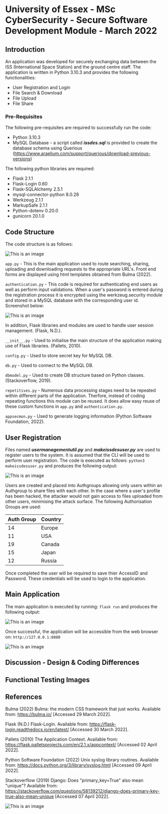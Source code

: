 # University of Essex - MSc CyberSecurity - Secure Software Development Module - March 2022

## Introduction ##

An application was developed for securely exchanging data between the ISS (International Space Station) and the ground centre staff. The application is written in Python 3.10.3 and provides the following functionalities:

* User Registration and Login
* File Search & Download
* File Upload
* File Share

### Pre-Requisites

The following pre-requisites are required to successfully run the code:

* Python 3.10.3
* MySQL Database - a script called ***issdes.sql*** is provided to create the database schema using Querious (https://www.araelium.com/support/querious/download-previous-versions)
 
The following python libraries are required:

* Flask 2.1.1
* Flask-Login 0.60
* Flask-SQLAlchemy 2.5.1
* mysql-connector-python 8.0.28
* Werkzeug 2.1.1
* MarkupSafe 2.1.1
* Python-dotenv 0.20.0
* gunicorn 20.1.0

## Code Structure ##

The code structure is as follows:

![This is an image](https://github.com/zihaadk/secure-software-development/blob/main/images/codestructure.png)

`app.py` - This is the main application used to route searching, sharing, uploading and downloading requests to the appropriate URL's. Front end forms are displayed using html templates obtained from Bulma (2022).

`authentication.py` - This code is required for authenticating end users as well as perform input validations. When a user's password is entered during the registration process it is encrypted using the werkzeug.security module and stored in a MySQL database with the corresponding user id. Screenshot below:

![This is an image](https://github.com/zihaadk/secure-software-development/blob/main/images/dbs1.png)

In addition, Flask libraries and modules are used to handle user session management. (Flask, N.D.).

`__init__.py` - Used to initialise the main structure of the application making use of Flask libraries. (Pallets, 2010).

`config.py` - Used to store secret key for MySQL DB.

`db.py` - Used to connect to the MySQL DB.

`dbmodel.py` - Used to create DB structure based on Python classes. (Stackoverflow, 2019).

`repetitives.py` - Numerous data processing stages need to be repeated within different parts of the application. Therfore, instead of coding repeating functions this module can be reused. It does allow easy reuse of these custom functions in `app.py` and `authentication.py`.

`appsecmon.py` - Used to generate logging information (Python Software Foundation, 2022).

## User Registration ##

Files named ***usermanagementutil.py*** and ***makeissdesuser.py*** are used to register users to the system. It is assumed that the CLI will be used to perform user registration. The code is executed as follows: `python3 makeissdesuser.py` and produces the following output:

![This is an image](https://github.com/zihaadk/secure-software-development/blob/main/images/userreg.png)

Users are created and placed into Authgroups allowing only users within an Authgroup to share files with each other. In the case where a user's profile has been hacked, the attacker would not gain access to files uploaded from other users, minimising the attack surface. The following Authorisation Groups are used:

Auth Group    | Country
------------- | -------------
14            | Europe
11            | USA
19            | Canada
15            | Japan
12            | Russia

Once completed the user will be required to save thier AccessID and Password. These credentials will be used to login to the application.

## Main Application ##

The main application is executed by running: `flask run` and produces the following output:

![This is an image](https://github.com/zihaadk/secure-software-development/blob/main/images/flaskoutput.png)

Once successful, the application will be accessible from the web browser on: `http://127.0.0.1:8080`

![This is an image](https://github.com/zihaadk/secure-software-development/blob/main/images/issdesui.png)

## Discussion - Design & Coding Differences ##


## Functional Testing Images ##




## References ##

Bulma (2022) Bulma: the modern CSS framework that just works. Available from: https://bulma.io/ [Accessed 29 March 2022].

Flask (N.D.) Flask-Login. Available from: https://flask-login.readthedocs.io/en/latest/ [Accessed 30 March 2022].

Pallets (2010) The Application Context. Available from: https://flask.palletsprojects.com/en/2.1.x/appcontext/ [Accessed 02 April 2022].

Python Software Foundation (2022) Unix syslog library routines. Available from: https://docs.python.org/3/library/syslog.html [Accessed 09 April 2022].

Stackoverflow (2019) Django: Does "primary_key=True" also mean "unique"? Available from: https://stackoverflow.com/questions/58139212/django-does-primary-key-true-also-mean-unique [Accessed 07 April 2022].














![This is an image](https://github.com/zihaadk/secure-software-development/blob/main/images/nova.png)
